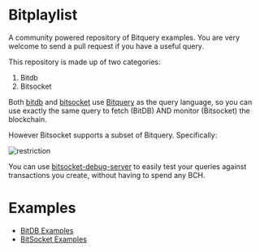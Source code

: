# Bitplaylist

A community powered repository of Bitquery examples. You are very welcome to send a pull request if you have a useful query.

This repository is made up of two categories:

1. Bitdb
2. Bitsocket

Both [bitdb](https://bitdb.fountainhead.cash/explorer) and [bitsocket](https://bitsocket.fountainhead.cash) use [Bitquery](https://docs.fountainhead.cash/docs/query_v3) as the query language, so you can use exactly the same query to fetch (BitDB) AND monitor (Bitsocket) the blockchain.

However Bitsocket supports a subset of Bitquery. Specifically:

![restriction](./img/bitsocket_restriction.png)

You can use [bitsocket-debug-server](https://github.com/fountainhead-cash/bitsocket-debug-server) to easily test your queries against transactions you create, without having to spend any BCH. 


# Examples

- [BitDB Examples](./bitdb/README.md)
- [BitSocket Examples](./bitsocket/README.md)

